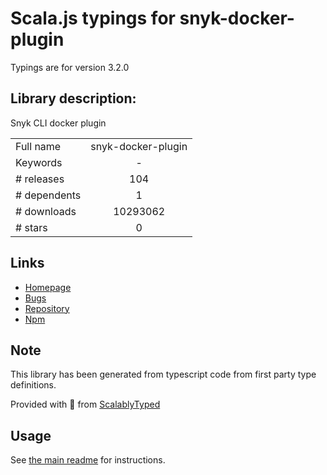 
# Scala.js typings for snyk-docker-plugin

Typings are for version 3.2.0

## Library description:
Snyk CLI docker plugin

|                    |                 |
| ------------------ | :-------------: |
| Full name          | snyk-docker-plugin |
| Keywords           | - |
| # releases         | 104 |
| # dependents       | 1 |
| # downloads        | 10293062 |
| # stars            | 0 |

## Links
- [Homepage](https://github.com/snyk/snyk-docker-plugin)
- [Bugs](https://github.com/snyk/snyk-docker-plugin/issues)
- [Repository](https://github.com/snyk/snyk-docker-plugin)
- [Npm](https://www.npmjs.com/package/snyk-docker-plugin)
    


## Note
This library has been generated from typescript code from first party type definitions.

Provided with :purple_heart: from [ScalablyTyped](https://github.com/oyvindberg/ScalablyTyped)

## Usage
See [the main readme](../../readme.md) for instructions.



